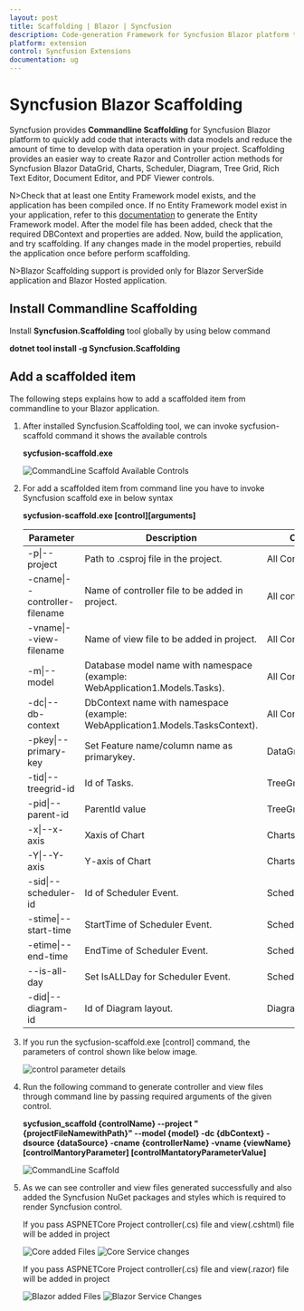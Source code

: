 ```yaml
---
layout: post
title: Scaffolding | Blazor | Syncfusion
description: Code-generation Framework for Syncfusion Blazor platform to quickly create the Controller and Razor in a short time.
platform: extension
control: Syncfusion Extensions
documentation: ug
---
```


# Syncfusion Blazor Scaffolding

Syncfusion provides **Commandline Scaffolding** for Syncfusion Blazor platform to quickly add code that interacts with data models and reduce the amount of time to develop with data operation in your project. Scaffolding provides an easier way to create Razor and Controller action methods for Syncfusion Blazor DataGrid, Charts, Scheduler, Diagram, Tree Grid, Rich Text Editor, Document Editor, and PDF Viewer controls.

N>Check that at least one Entity Framework model exists, and the application has been compiled once. If no Entity Framework model exist in your application, refer to this [documentation](https://www.freecodecamp.org/news/how-to-create-an-application-using-blazor-and-entity-framework-core-1c1679d87c7e/) to generate the Entity Framework model. After the model file has been added, check that the required DBContext and properties are added. Now, build the application, and try scaffolding. If any changes made in the model properties, rebuild the application once before perform scaffolding.

N>Blazor Scaffolding support is provided only for Blazor ServerSide application and Blazor Hosted application.

## Install Commandline Scaffolding

Install **Syncfusion.Scaffolding** tool globally by using below command 

**dotnet tool install -g Syncfusion.Scaffolding** 

## Add a scaffolded item

The following steps explains how to add a scaffolded item from commandline to your Blazor application.

1. After installed Syncfusion.Scaffolding tool, we can invoke sycfusion-scaffold command it shows the available controls

	**sycfusion-scaffold.exe**
	
	![CommandLine Scaffold Available Controls](images/AvailableControl.png)
	
2. For add a scaffolded item from command line you have to invoke Syncfusion scaffold exe in below syntax	
	
	**sycfusion-scaffold.exe [control][arguments]**
	
	| Parameter                     | Description                                                                   | Control           |
	|-------------------------------|-------------------------------------------------------------------------------|-------------------|
	| -p\\|--project                 |  Path to .csproj file in the project.                                          | All Controls      |
	| -cname\|--controller-filename | Name of controller file to be added in project.                               | All controls      |
	| -vname\|--view-filename       | Name of view file to be added in project.                                     | All Controls      |
	| -m\|--model                   | Database model name with namespace (example: WebApplication1.Models.Tasks).   | All Controls      |
	| -dc\|--db-context             | DbContext name with namespace (example: WebApplication1.Models.TasksContext). | All Controls      |
	| -pkey\|--primary-key          | Set Feature name/column name as primarykey.                                   | DataGrid/TreeGrid |
	| -tid\|--treegrid-id           | Id of Tasks.                                                                  | TreeGrid          |
	| -pid\|--parent-id             | ParentId value                                                                | TreeGrid/Diagram  |
	| -x\|--x-axis                  | Xaxis of Chart                                                                | Charts            |
	| -Y\|--Y-axis                  | Y-axis of Chart                                                               | Charts            |
	| -sid\|--scheduler-id          | Id of Scheduler Event.                                                        | Scheduler         |
	| -stime\|--start-time          | StartTime of Scheduler Event.                                                 | Scheduler         |
	| -etime\|--end-time            | EndTime of Scheduler Event.                                                   | Scheduler         |
	| --is-all-day                  | Set IsALLDay for Scheduler Event.                                             | Scheduler         |
	| -did\|--diagram-id            | Id of Diagram layout.                                                         | Diagram           |	

2. If you run the sycfusion-scaffold.exe [control] command, the parameters of control shown like below image.
	
	![control parameter details](images/controlparameter.png)
	
3. Run the following command to generate controller and view files through command line by passing  required arguments	of the given control.
	
	**sycfusion_scaffold {controlName} --project "{projectFileNamewithPath}" --model {model} -dc {dbContext}  -dsource {dataSource} -cname {controllerName} -vname {viewName} [controlMantoryParameter] [controlMantatoryParameterValue]**
	
	![CommandLine Scaffold](images/commandline.png)
	
4.  As we can see controller and view files generated successfully and also added the Syncfusion NuGet packages and styles which is required to render Syncfusion control.
	
	If you pass ASPNETCore Project controller(.cs) file and view(.cshtml) file will be added in project
	
	![Core added Files](images/Corefiles.png)
	![Core Service changes](images/CoreScript.png)
	
	If you pass ASPNETCore Project controller(.cs) file and view(.razor) file will be added in project
	
	![Blazor added Files](images/blazorfile.png)
	![Blazor Service Changes](images/blazorstyle.png)
	
	
